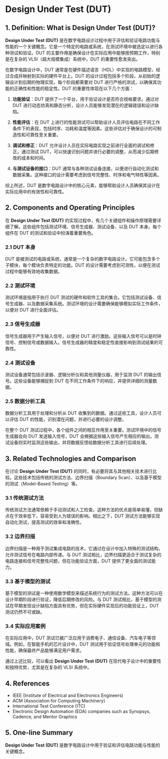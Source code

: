 # Design Under Test (DUT)

## 1. Definition: What is **Design Under Test (DUT)**?
**Design Under Test (DUT)** 是在数字电路设计过程中用于评估和验证电路功能与性能的一个关键概念。它是一个特定的电路或系统，在测试环境中被选定以进行各种测试和验证。DUT 的主要作用是确保设计在实际应用中能够按预期工作，特别是在复杂的 VLSI（超大规模集成）系统中，DUT 的重要性愈发突出。

在数字电路设计中，DUT 通常是在硬件描述语言（HDL）中实现的电路模型，经过合成并映射到实际的硬件平台上。DUT 的设计过程包括多个阶段，从初始的逻辑设计到后期的物理实现，每个阶段都需要对 DUT 进行严格的测试，以确保其功能的正确性和性能的稳定性。DUT 的重要性体现在以下几个方面：

1. **功能验证**：DUT 提供了一个平台，用于验证设计是否符合规格要求。通过对 DUT 进行动态仿真和静态分析，设计人员能够发现潜在的逻辑错误和设计缺陷。
   
2. **性能评估**：在 DUT 上进行的性能测试可以帮助设计人员评估电路在不同工作条件下的表现，包括时序、功耗和温度等因素。这些评估对于确保设计的可制造性和可靠性至关重要。

3. **调试和修正**：DUT 允许设计人员在实际电路实现之前进行全面的调试和修正。通过测试 DUT，可以快速识别问题并进行必要的调整，从而减少后期修改的成本和时间。

4. **与测试设备的接口**：DUT 通常与各种测试设备连接，以便进行自动化测试和数据采集。这种接口的设计需要考虑到信号完整性、时序和电气特性等因素。

综上所述，DUT 是数字电路设计中的核心元素，能够帮助设计人员确保其设计在实际应用中的有效性和可靠性。

## 2. Components and Operating Principles
在 **Design Under Test (DUT)** 的实现过程中，有几个关键组件和操作原理需要详细了解。这些组件包括测试环境、信号生成器、测试设备、以及 DUT 本身。每个组件在 DUT 的测试和验证中扮演着重要角色。

### 2.1 DUT 本身
DUT 是被测试的电路或系统，通常是一个复杂的数字电路设计。它可能包含多个子模块，每个模块负责特定的功能。DUT 的设计需要考虑到可测性，以便在测试过程中能够有效地收集数据。

### 2.2 测试环境
测试环境是指用于执行 DUT 测试的硬件和软件工具的集合。它包括测试设备、信号生成器、以及数据采集系统。测试环境的设计需要确保能够模拟实际工作条件，以便对 DUT 进行全面评估。

### 2.3 信号生成器
信号生成器用于产生输入信号，以便对 DUT 进行激励。这些输入信号可以是时钟信号、控制信号或数据输入。信号生成器的精度和稳定性直接影响到测试结果的可靠性。

### 2.4 测试设备
测试设备通常包括示波器、逻辑分析仪和其他测量仪器，用于监测 DUT 的输出信号。这些设备能够捕捉到 DUT 在不同工作条件下的响应，并提供详细的测量数据。

### 2.5 数据分析工具
数据分析工具用于处理和分析从 DUT 收集到的数据。通过这些工具，设计人员可以评估 DUT 的性能，识别潜在问题，并进行必要的设计调整。

在整个 DUT 测试过程中，各个组件之间的相互作用至关重要。测试环境中的信号生成器会向 DUT 发送输入信号，DUT 会根据这些输入信号产生相应的输出。测试设备则实时监测这些输出，并将数据反馈给数据分析工具进行后续处理。

## 3. Related Technologies and Comparison
在讨论 **Design Under Test (DUT)** 的同时，有必要将其与其他相关技术进行比较。这些技术包括传统的测试方法、边界扫描（Boundary Scan）、以及基于模型的测试（Model-Based Testing）等。

### 3.1 传统测试方法
传统测试方法通常依赖于手动测试和人工检查。这种方法的优点是简单易懂，但缺点在于效率低下，容易受到人为错误的影响。相比之下，DUT 测试方法能够实现自动化测试，提高测试的效率和准确性。

### 3.2 边界扫描
边界扫描是一种用于测试集成电路的技术，它通过在设计中加入特殊的测试结构，允许测试信号在电路内部传递。与 DUT 测试相比，边界扫描更适合于测试复杂的电路连接和信号完整性问题，但在功能验证方面，DUT 提供了更全面的测试能力。

### 3.3 基于模型的测试
基于模型的测试是一种使用数学模型来描述系统行为的测试方法。这种方法可以在设计早期阶段进行验证，降低后期修改的风险。与 DUT 测试相比，基于模型的测试在早期发现设计缺陷方面具有优势，但在实际硬件实现后的功能验证上，DUT 测试仍然不可或缺。

### 3.4 实际应用案例
在实际应用中，DUT 测试已被广泛应用于消费电子、通信设备、汽车电子等领域。例如，在智能手机的芯片设计中，DUT 测试用于验证信号处理单元的功能和性能，确保最终产品能够满足用户需求。

通过上述比较，可以看出 **Design Under Test (DUT)** 在现代电子设计中的重要性和独特优势，尤其是在复杂的 VLSI 系统中。

## 4. References
- IEEE (Institute of Electrical and Electronics Engineers)
- ACM (Association for Computing Machinery)
- International Test Conference (ITC)
- Electronic Design Automation (EDA) companies such as Synopsys, Cadence, and Mentor Graphics

## 5. One-line Summary
**Design Under Test (DUT)** 是数字电路设计中用于验证和评估电路功能与性能的关键概念。